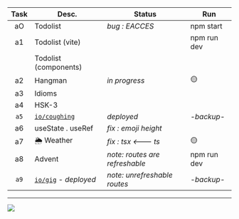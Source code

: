 | Task  | Desc.                   | Status                                 | Run            |
|:-----:|-------------------------|----------------------------------------|----------------|
| aO    | Todolist                | _bug : EACCES_                         | npm start
| a1    | Todolist (vite)         |                                        | npm run dev 
|&#8203;| Todolist (components)   |                                        | 
| a2    | Hangman                 | _in progress_                          | :yellow_circle:
| a3    | Idioms                  |                                        | 
| a4    | HSK-3                   |                                        | 
| `a5`  | [`io/coughing`](https://nuoxoxo.github.io/coughing) | _deployed_ | _-backup-_
| a6    | useState . useRef       | _fix : emoji height_                   | 
| a7    | :sun_behind_rain_cloud: Weather |  _fix : tsx <--- ts_           | :yellow_circle:
| a8    | Advent                  | _note: routes are refreshable_         | npm run dev 
| `a9`  | [`io/gig`](https://nuoxoxo.github.io/gig) _- deployed_ | _note: unrefreshable routes_ | _-backup-_

---

![](https://i.imgur.com/Vi97P6T.jpg)
